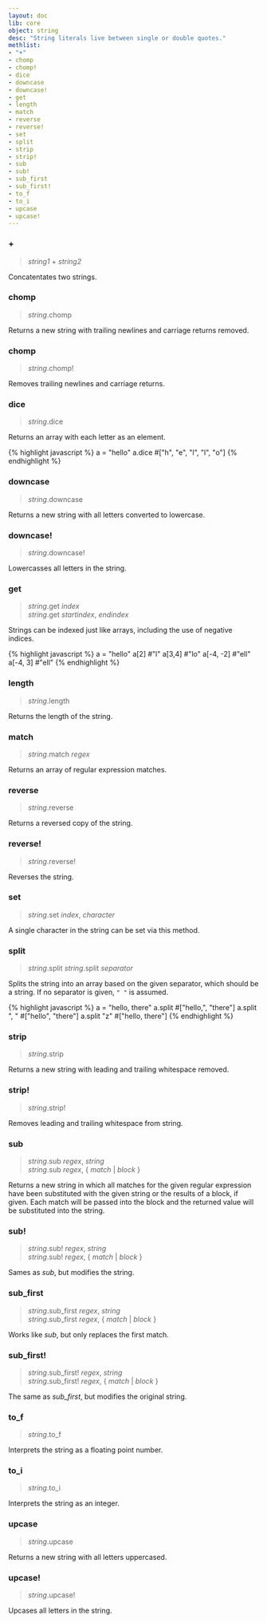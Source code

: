 ```yaml
---
layout: doc
lib: core
object: string
desc: "String literals live between single or double quotes."
methlist:
- "+"
- chomp
- chomp!
- dice
- downcase
- downcase!
- get
- length
- match
- reverse
- reverse!
- set
- split
- strip
- strip!
- sub
- sub!
- sub_first
- sub_first!
- to_f
- to_i
- upcase
- upcase!
---
```


### \+
> _string1_ \+ _string2_

Concatentates two strings.

### chomp
> _string_.chomp

Returns a new string with trailing newlines and carriage returns removed.

### chomp
> _string_.chomp!

Removes trailing newlines and carriage returns.

### dice
> _string_.dice

Returns an array with each letter as an element.

{% highlight javascript %}
a = "hello"
a.dice   #["h", "e", "l", "l", "o"]
{% endhighlight %}

### downcase
> _string_.downcase

Returns a new string with all letters converted to lowercase.

### downcase!
> _string_.downcase!

Lowercasses all letters in the string.

### get
>_string_.get _index_  
>_string_.get _startindex_, _endindex_

Strings can be indexed just like arrays, including the use of negative indices.

{% highlight javascript %}
a = "hello"
a[2]       #"l"
a[3,4]     #"lo"
a[-4, -2]  #"ell"
a[-4, 3]   #"ell"
{% endhighlight %}

### length
> _string_.length

Returns the length of the string.

### match
> _string_.match _regex_

Returns an array of regular expression matches.

### reverse
> _string_.reverse

Returns a reversed copy of the string.

### reverse!
> _string_.reverse!

Reverses the string.

### set
>_string_.set _index_, _character_

A single character in the string can be set via this method.

### split
>_string_.split
>_string_.split _separator_

Splits the string into an array based on the given separator, which should be a string. If no separator is given, `" "` is assumed.

{% highlight javascript %}
a = "hello, there"
a.split       #["hello,", "there"]
a.split ", "  #["hello", "there"]
a.split "z"   #["hello, there"]
{% endhighlight %}

### strip
>_string_.strip

Returns a new string with leading and trailing whitespace removed.

### strip!
>_string_.strip!

Removes leading and trailing whitespace from string.

### sub
>_string_.sub _regex_, _string_  
>_string_.sub _regex_, { _match_ | _block_ }

Returns a new string in which all matches for the given regular expression have been substituted with the given string or the results of a block, if given. Each match will be passed into the block and the returned value will be substituted into the string.

### sub!
>_string_.sub! _regex_, _string_  
>_string_.sub! _regex_, { _match_ | _block_ }

Sames as *sub*, but modifies the string.

### sub\_first
>_string_.sub\_first _regex_, _string_  
>_string_.sub\_first _regex_, { _match_ | _block_ }

Works like *sub*, but only replaces the first match.

### sub\_first!
>_string_.sub\_first! _regex_, _string_  
>_string_.sub\_first! _regex_, { _match_ | _block_ }

The same as *sub\_first*, but modifies the original string.

### to\_f
>_string_.to\_f

Interprets the string as a floating point number.

### to\_i
>_string_.to\_i

Interprets the string as an integer.

### upcase
> _string_.upcase

Returns a new string with all letters uppercased.

### upcase!
> _string_.upcase!

Upcases all letters in the string.
